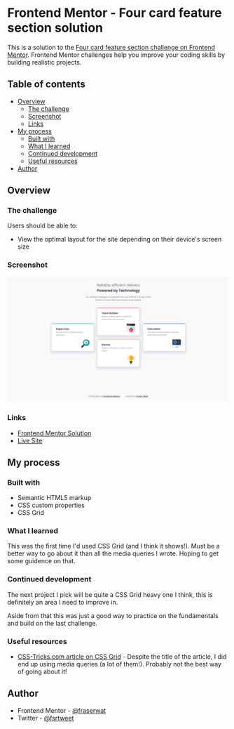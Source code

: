 # Frontend Mentor - Four card feature section solution

This is a solution to the [Four card feature section challenge on Frontend Mentor](https://www.frontendmentor.io/challenges/four-card-feature-section-weK1eFYK). Frontend Mentor challenges help you improve your coding skills by building realistic projects.

## Table of contents

- [Overview](#overview)
  - [The challenge](#the-challenge)
  - [Screenshot](#screenshot)
  - [Links](#links)
- [My process](#my-process)
  - [Built with](#built-with)
  - [What I learned](#what-i-learned)
  - [Continued development](#continued-development)
  - [Useful resources](#useful-resources)
- [Author](#author)

## Overview

### The challenge

Users should be able to:

- View the optimal layout for the site depending on their device's screen size

### Screenshot

![](./images/Screenshot.png)

### Links

- [Frontend Mentor Solution](https://www.frontendmentor.io/solutions/four-card-feature-section-using-scss-grid-VEcmJ0eCK)
- [Live Site](https://four-card-feature-selection-fraserwat.vercel.app/)

## My process

### Built with

- Semantic HTML5 markup
- CSS custom properties
- CSS Grid

### What I learned

This was the first time I'd used CSS Grid (and I think it shows!). Must be a better way to go about it than all the media queries I wrote. Hoping to get some guidence on that.

### Continued development

The next project I pick will be quite a CSS Grid heavy one I think, this is definitely an area I need to improve in.

Aside from that this was just a good way to practice on the fundamentals and build on the last challenge.

### Useful resources

- [CSS-Tricks.com article on CSS Grid](https://css-tricks.com/look-ma-no-media-queries-responsive-layouts-using-css-grid/) - Despite the title of the article, I did end up using media queries (a lot of them!). Probably not the best way of going about it!

## Author

- Frontend Mentor - [@fraserwat](https://www.frontendmentor.io/profile/fraserwat)
- Twitter - [@fsrtweet](https://www.twitter.com/fsrtweet)
